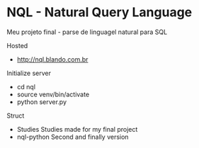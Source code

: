 NQL - Natural Query Language
============

Meu projeto final - parse de linguagel natural para SQL

Hosted
- http://nql.blando.com.br

Initialize server
- cd nql
- source venv/bin/activate
- python server.py



Struct
- Studies
Studies made for my final project
- nql-python
Second and finally version